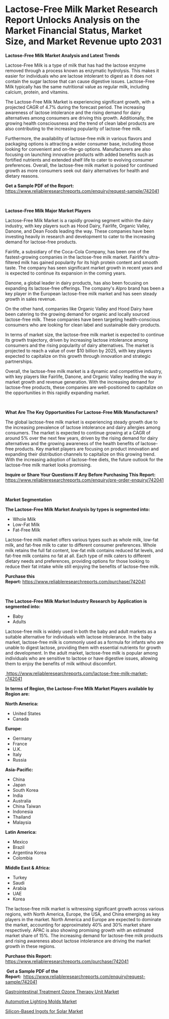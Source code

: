 <p><h1>Lactose-Free Milk Market Research Report Unlocks Analysis on the Market Financial Status, Market Size, and Market Revenue upto 2031</h1></p><p><strong>Lactose-Free Milk Market Analysis and Latest Trends</strong></p>
<p><p>Lactose-Free Milk is a type of milk that has had the lactose enzyme removed through a process known as enzymatic hydrolysis. This makes it easier for individuals who are lactose intolerant to digest as it does not contain the sugar lactose that can cause digestive issues. Lactose-Free Milk typically has the same nutritional value as regular milk, including calcium, protein, and vitamins.</p><p>The Lactose-Free Milk Market is experiencing significant growth, with a projected CAGR of 4.7% during the forecast period. The increasing awareness of lactose intolerance and the rising demand for dairy alternatives among consumers are driving this growth. Additionally, the growing health consciousness and the trend of clean label products are also contributing to the increasing popularity of lactose-free milk.</p><p>Furthermore, the availability of lactose-free milk in various flavors and packaging options is attracting a wider consumer base, including those looking for convenient and on-the-go options. Manufacturers are also focusing on launching innovative products with added benefits such as fortified nutrients and extended shelf life to cater to evolving consumer preferences. Overall, the lactose-free milk market is poised for continued growth as more consumers seek out dairy alternatives for health and dietary reasons.</p></p>
<p><strong>Get a Sample PDF of the Report:&nbsp;</strong> <a href="https://www.reliableresearchreports.com/enquiry/request-sample/742041">https://www.reliableresearchreports.com/enquiry/request-sample/742041</a></p>
<p>&nbsp;</p>
<p><strong>Lactose-Free Milk Major Market Players</strong></p>
<p><p>Lactose-Free Milk Market is a rapidly growing segment within the dairy industry, with key players such as Hood Dairy, Fairlife, Organic Valley, Danone, and Dean Foods leading the way. These companies have been investing heavily in research and development to cater to the increasing demand for lactose-free products.</p><p>Fairlife, a subsidiary of the Coca-Cola Company, has been one of the fastest-growing companies in the lactose-free milk market. Fairlife's ultra-filtered milk has gained popularity for its high protein content and smooth taste. The company has seen significant market growth in recent years and is expected to continue its expansion in the coming years.</p><p>Danone, a global leader in dairy products, has also been focusing on expanding its lactose-free offerings. The company's Alpro brand has been a key player in the European lactose-free milk market and has seen steady growth in sales revenue.</p><p>On the other hand, companies like Organic Valley and Hood Dairy have been catering to the growing demand for organic and locally sourced lactose-free milk. These companies have been targeting health-conscious consumers who are looking for clean label and sustainable dairy products.</p><p>In terms of market size, the lactose-free milk market is expected to continue its growth trajectory, driven by increasing lactose intolerance among consumers and the rising popularity of dairy alternatives. The market is projected to reach a value of over $10 billion by 2025, with key players expected to capitalize on this growth through innovation and strategic partnerships.</p><p>Overall, the lactose-free milk market is a dynamic and competitive industry, with key players like Fairlife, Danone, and Organic Valley leading the way in market growth and revenue generation. With the increasing demand for lactose-free products, these companies are well-positioned to capitalize on the opportunities in this rapidly expanding market.</p></p>
<p>&nbsp;</p>
<p><strong>What Are The Key Opportunities For Lactose-Free Milk Manufacturers?</strong></p>
<p><p>The global lactose-free milk market is experiencing steady growth due to the increasing prevalence of lactose intolerance and dairy allergies among consumers. The market is expected to continue growing at a CAGR of around 5% over the next few years, driven by the rising demand for dairy alternatives and the growing awareness of the health benefits of lactose-free products. Key market players are focusing on product innovation and expanding their distribution channels to capitalize on this growing trend. With the increasing adoption of lactose-free diets, the future outlook for the lactose-free milk market looks promising.</p></p>
<p><strong>Inquire or Share Your Questions If Any Before Purchasing This Report:</strong> <a href="https://www.reliableresearchreports.com/enquiry/pre-order-enquiry/742041">https://www.reliableresearchreports.com/enquiry/pre-order-enquiry/742041</a></p>
<p>&nbsp;</p>
<p><strong>Market Segmentation</strong></p>
<p><strong>The Lactose-Free Milk Market Analysis by types is segmented into:</strong></p>
<p><ul><li>Whole Milk</li><li>Low-Fat Milk</li><li>Fat-Free Milk</li></ul></p>
<p><p>Lactose-free milk market offers various types such as whole milk, low-fat milk, and fat-free milk to cater to different consumer preferences. Whole milk retains the full fat content, low-fat milk contains reduced fat levels, and fat-free milk contains no fat at all. Each type of milk caters to different dietary needs and preferences, providing options for those looking to reduce their fat intake while still enjoying the benefits of lactose-free milk.</p></p>
<p><strong>Purchase this Report:&nbsp;</strong><a href="https://www.reliableresearchreports.com/purchase/742041">https://www.reliableresearchreports.com/purchase/742041</a></p>
<p>&nbsp;</p>
<p><strong>The Lactose-Free Milk Market Industry Research by Application is segmented into:</strong></p>
<p><ul><li>Baby</li><li>Adults</li></ul></p>
<p><p>Lactose-free milk is widely used in both the baby and adult markets as a suitable alternative for individuals with lactose intolerance. In the baby market, lactose-free milk is commonly used as a formula for infants who are unable to digest lactose, providing them with essential nutrients for growth and development. In the adult market, lactose-free milk is popular among individuals who are sensitive to lactose or have digestive issues, allowing them to enjoy the benefits of milk without discomfort.</p></p>
<p><a href="https://www.reliableresearchreports.com/lactose-free-milk-market-r742041">&nbsp;https://www.reliableresearchreports.com/lactose-free-milk-market-r742041</a></p>
<p><strong>In terms of Region, the Lactose-Free Milk Market Players available by Region are:</strong></p>
<p>
    <p> <strong> North America: </strong>
        <ul>
            <li>United States</li>
            <li>Canada</li>
        </ul>
        </p> 
    <p> <strong> Europe: </strong>
        <ul>
            <li>Germany</li>
            <li>France</li>
            <li>U.K.</li>
            <li>Italy</li>
            <li>Russia</li>
        </ul>
        </p> 
    <p> <strong> Asia-Pacific: </strong>
        <ul>
            <li>China</li>
            <li>Japan</li>
            <li>South Korea</li>
            <li>India</li>
            <li>Australia</li>
            <li>China Taiwan</li>
            <li>Indonesia</li>
            <li>Thailand</li>
            <li>Malaysia</li>
        </ul>
        </p> 
    <p> <strong> Latin America: </strong>
        <ul>
            <li>Mexico</li>
            <li>Brazil</li>
            <li>Argentina Korea</li>
            <li>Colombia</li>
        </ul>
        </p> 
    <p> <strong> Middle East & Africa: </strong>
        <ul>
            <li>Turkey</li>
            <li>Saudi</li>
            <li>Arabia</li>
            <li>UAE</li>
            <li>Korea</li>
        </ul>
    </p>
    </p>
<p><p>The lactose-free milk market is witnessing significant growth across various regions, with North America, Europe, the USA, and China emerging as key players in the market. North America and Europe are expected to dominate the market, accounting for approximately 40% and 30% market share respectively. APAC is also showing promising growth with an estimated market share of 15%. The increasing demand for lactose-free milk products and rising awareness about lactose intolerance are driving the market growth in these regions.</p></p>
<p><strong>Purchase this Report: </strong><a href="https://www.reliableresearchreports.com/purchase/742041">https://www.reliableresearchreports.com/purchase/742041</a></p>
<p>&nbsp;<strong>Get a Sample PDF of the Report:&nbsp;&nbsp;</strong><a href="https://www.reliableresearchreports.com/enquiry/request-sample/742041">https://www.reliableresearchreports.com/enquiry/request-sample/742041</a></p>
<p><strong></strong></p>
<p><p><a href="https://github.com/beauBlock13/Market-Research-Report-List-1/blob/main/gastrointestinal-treatment-ozone-therapy-unit-market.md">Gastrointestinal Treatment Ozone Therapy Unit Market</a></p><p><a href="https://github.com/annerides/Market-Research-Report-List-1/blob/main/automotive-lighting-molds-market.md">Automotive Lighting Molds Market</a></p><p><a href="https://github.com/DaveBlock08/Market-Research-Report-List-1/blob/main/silicon-based-ingots-for-solar-market.md">Silicon-Based Ingots for Solar Market</a></p></p>
